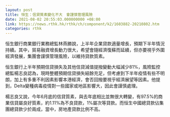 ```yaml
---
layout: post
title: 恒生：信貸質素變化不大　會謹慎管理風險
date: 2021-08-02 20:55:03.000000000 +08:00
link: https://news.rthk.hk/rthk/ch/component/k2/1603882-20210802.htm
categories: rthk
---
```


恒生銀行商業銀行業務總監林燕勝說，上半年企業貸款適量增長，預期下半年情況持續。其中，貿易融資增長動力很大，希望會隨經濟復蘇而延續，但亦要視乎外圍經濟發展，集團會謹慎管理風險，以維持貸款質素。

恒生銀行上半年預期信貸損失及其他信貸減值提撥變動大幅減少81%，風險監控總監楊志良認為，現時整體預期信貸損失結餘充足，但考慮到下半年疫情有些不明朗，加上有多重不利因素影響本港經濟，會否回撥要視乎經濟展望等因素。他提到，Delta變種病毒疫情對一些國家或地區影響大，因此會謹慎處理。

楊志良又說，今年6月底的信貸質素，與去年底相比並無很大轉變，有97.5%的商業信貸屬良好質素，約1.11%為不良貸款，1%屬次等貸款。而恒生中國總貸款佔集團總貸款少於兩成，當中，房地產貸款比例不高。
